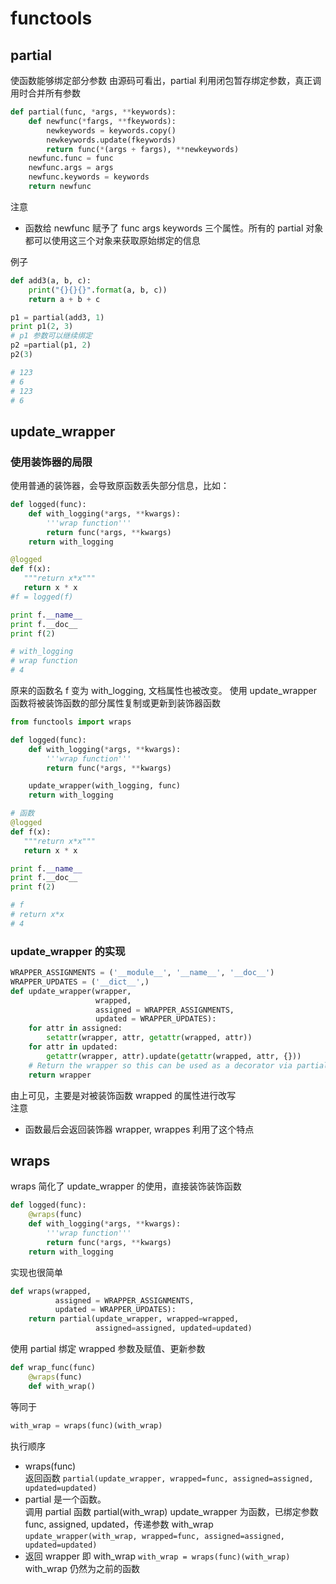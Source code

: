 # functools

## partial

使函数能够绑定部分参数
由源码可看出，partial 利用闭包暂存绑定参数，真正调用时合并所有参数

```python
def partial(func, *args, **keywords):
    def newfunc(*fargs, **fkeywords):
        newkeywords = keywords.copy()
        newkeywords.update(fkeywords)
        return func(*(args + fargs), **newkeywords)
    newfunc.func = func
    newfunc.args = args
    newfunc.keywords = keywords
    return newfunc
```

注意

- 函数给 newfunc 赋予了 func args keywords 三个属性。所有的 partial 对象都可以使用这三个对象来获取原始绑定的信息

例子

```python
def add3(a, b, c):
    print("{}{}{}".format(a, b, c))
    return a + b + c

p1 = partial(add3, 1)
print p1(2, 3)
# p1 参数可以继续绑定
p2 =partial(p1, 2)
p2(3)

# 123
# 6
# 123
# 6
```

## update_wrapper

### 使用装饰器的局限

使用普通的装饰器，会导致原函数丢失部分信息，比如：

```python
def logged(func):
    def with_logging(*args, **kwargs):
        '''wrap function'''
        return func(*args, **kwargs)
    return with_logging

@logged
def f(x):
   """return x*x"""
   return x * x
#f = logged(f)

print f.__name__
print f.__doc__
print f(2)

# with_logging
# wrap function
# 4
```

原来的函数名 f 变为 with_logging, 文档属性也被改变。
使用 update_wrapper 函数将被装饰函数的部分属性复制或更新到装饰器函数

```python
from functools import wraps

def logged(func):
    def with_logging(*args, **kwargs):
        '''wrap function'''
        return func(*args, **kwargs)

    update_wrapper(with_logging, func)
    return with_logging

# 函数
@logged
def f(x):
   """return x*x"""
   return x * x

print f.__name__
print f.__doc__
print f(2)

# f
# return x*x
# 4
```

### update_wrapper 的实现

```python
WRAPPER_ASSIGNMENTS = ('__module__', '__name__', '__doc__')
WRAPPER_UPDATES = ('__dict__',)
def update_wrapper(wrapper,
                   wrapped,
                   assigned = WRAPPER_ASSIGNMENTS,
                   updated = WRAPPER_UPDATES):
    for attr in assigned:
        setattr(wrapper, attr, getattr(wrapped, attr))
    for attr in updated:
        getattr(wrapper, attr).update(getattr(wrapped, attr, {}))
    # Return the wrapper so this can be used as a decorator via partial()
    return wrapper
```

由上可见，主要是对被装饰函数 wrapped 的属性进行改写  
注意

- 函数最后会返回装饰器 wrapper, wrappes 利用了这个特点

## wraps

wraps 简化了 update_wrapper 的使用，直接装饰装饰函数

```python
def logged(func):
    @wraps(func)
    def with_logging(*args, **kwargs):
        '''wrap function'''
        return func(*args, **kwargs)
    return with_logging
```

实现也很简单

```python
def wraps(wrapped,
          assigned = WRAPPER_ASSIGNMENTS,
          updated = WRAPPER_UPDATES):
    return partial(update_wrapper, wrapped=wrapped,
                   assigned=assigned, updated=updated)
```

使用 partial 绑定 wrapped 参数及赋值、更新参数

```python
def wrap_func(func)
    @wraps(func)
    def with_wrap()

```

等同于

```python
with_wrap = wraps(func)(with_wrap)
```

执行顺序

- wraps(func)  
  返回函数 `partial(update_wrapper, wrapped=func, assigned=assigned, updated=updated)`
- partial 是一个函数。  
  调用 partial 函数 partial(with_wrap)
  update_wrapper 为函数，已绑定参数 func, assigned, updated，传递参数 with_wrap  
  `update_wrapper(with_wrap, wrapped=func, assigned=assigned, updated=updated)`
- 返回 wrapper 即 with_wrap
  `with_wrap = wraps(func)(with_wrap)`
  with_wrap 仍然为之前的函数

